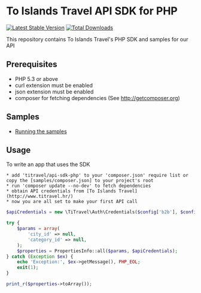 # To Islands Travel API SDK for PHP

[![Latest Stable Version](https://poser.pugx.org/titravel/api-sdk-php/v/stable.png)](https://packagist.org/packages/titravel/api-sdk-php) [![Total Downloads](https://poser.pugx.org/titravel/api-sdk-php/downloads.png)](https://packagist.org/packages/titravel/api-sdk-php)

This repository contains To Islands Travel's PHP SDK and samples for our API

## Prerequisites

   * PHP 5.3 or above
   * curl extension must be enabled
   * json extension must be enabled
   * composer for fetching dependencies (See http://getcomposer.org)

## Samples

   * [Running the samples](samples/)

## Usage

To write an app that uses the SDK

    * add 'titravel/api-sdk-php' to your 'composer.json' require list or copy the [samples/composer.json] to your project's root
    * run 'composer update --no-dev' to fetch dependencies
    * obtain API credentials from [To Islands Travel](http://www.titravel.hr/)
    * now you are all set to make your first API call

```php
$apiCredentials = new \TiTravel\Auth\Credentials($config['b2b'], $config['code']);

try {
    $params = array(
        'city_id' => null,
        'category_id' => null,
    );
    $properties = PropertiesInfo::all($params, $apiCredentials);
} catch (Exception $ex) {
    echo 'Exception:', $ex->getMessage(), PHP_EOL;
    exit(1);
}

print_r($properties->toArray());
```